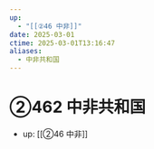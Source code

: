 ```yaml
---
up:
  - "[[②46 中非]]"
date: 2025-03-01
ctime: 2025-03-01T13:16:47
aliases:
  - 中非共和国
---
```


# ②462 中非共和国

- up: [[②46 中非]]
